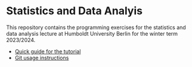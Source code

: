 # Statistics and Data Analyis

This repository contains the programming exercises for the statistics and data analysis lecture at Humboldt University Berlin for the winter term 2023/2024.

- [Quick guide for the tutorial](https://leitgebc.github.io/StatisticsAndDataAnalysis2023/QuickGuide.html)
- [Git usage instructions](https://leitgebc.github.io/StatisticsAndDataAnalysis2023/GitUsage.html)



